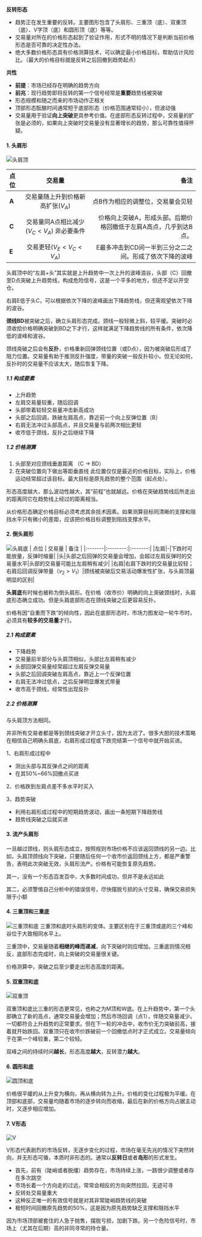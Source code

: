 **反转形态**
- 趋势正在发生重要的反转。主要图形包含了头肩形、三重顶（底）、双重顶（底）、V字顶（底）和圆形顶（底）等等。
- 交易量对所在的价格形态起到了验证作用，形式不明的情况下是判断当前价格形态是否可靠的决定性办法。
- 绝大多数价格形态具有价格测算技术，可以确定最小价格目标，帮助估计风险比。（最大的价格目标就是反转之后回撤到趋势起点）
  
**共性**
- **前提**：市场已经存在明确的趋势方向
- **前兆**：现行趋势即将反转的第一个信号经常是**重要**趋势线被突破
- 形态规模和随之而来的市场动作正相关
- 顶部形态酝酿时间通常短于底部形态（价格范围通常较小），但波动强
- 交易量用于验证**向上突破**更具参考价值。在底部形态反转过程中，交易量的扩张是必须的，如果向上突破时交易量没有显著增长的趋势，那么可靠性值得怀疑。

#### 1. 头肩形
![头肩顶](./img/reversal-pattern/head&shoulder.png)

| 点位 | 交易量 | 备注 |
|:-------|:--------:|-------:|
| **A** | 交易量随上升到价格新高扩张($V_A$)  | 点B作为相应的调整位，交易量会见轻 |
| **C**  | 交易量同A点相比减少($V_C < V_A$) 非必要条件    | 价格向上突破A，形成头部。后期价格回撤低于左肩A高点，几乎到达B点。   |
|**E**   |交易更轻($V_E < V_C < V_A$)|E最多冲击到CD间一半到三分之二之间。形成了依次下降的波峰|

头肩顶中的“左肩+头”其实就是上升趋势中一次上升的波峰浪谷，头部（C）回撤至D点突破上升趋势线，构成危险信号，这是一个平多的地方，但还不足以开空仓。

右肩E低于头C，可以根据依次下降的波峰画出下降趋势线，但还需观望依次下降的波谷。

**颈线BD**被突破之后，确立头肩形态完成。颈线一般轻微上斜，较平缓。突破时必须收拾价格明确突破到BD之下才行，这样就满足下降趋势线的所有条件，依次降低的波峰和波谷。

颈线突破之后会有**反扑**，价格重新回弹颈线位置（或D点），因为被突破后形成了阻力位置。交易量有助于推测反扑强度，带量的突破一般反扑较小。但无论如何，反扑时的交易量不应该太大，随后恢复下降。
##### 1.1 构成要素
- 上升趋势
- 左肩交易量较重，随后回调
- 头部带着较轻交易量冲击新高成功
- 头部之后回调，跌破左肩高点，靠近前一个向上反弹位置（B）
- 右肩无法冲过头部高点，并且交易量与前两次相比更轻
- 收市低于颈线，反扑之后继续下降
##### 1.2 价格测算
1. 头部至对应颈线垂直距离 （C -> BD）
2. 在突破位置向下做出等距垂直线
此位置仅仅是最近的价格目标，实际上，价格运动经常超过该目标。最大目标是原先趋势的整个范围（起点处）。

形态高度越大，那么波动性越大，其“前程”也就越远。价格在突破趋势线后所走出的距离同它在趋势线上经过的距离相当。

从价格形态确定价格目标必须考虑其余技术因素。如果测算目标同清晰的支撑和阻挡水平只有微小的差距，应该把价格目标调整到阻挡支撑水平。

#### 2. 倒头肩形
![头肩底](./img/reversal-pattern/head&shoulder-rev.png)
| 点位 | 交易量 | 备注 |
|:-------|:--------:|:-------:|
|左肩|-|下跌时可能放量，反弹时缩量|
|头|头部之后回弹的交易量会增加，会超过左肩反弹时的交易量水平|头部的交易量可能比左肩稍有减少|
|右肩|右肩下跌时的交易量比较轻；右肩后回调反弹带量（$v_2 > V_1$）|颈线被突破后交易活动爆发性扩张，与头肩顶最明显的区别|

**头肩底**有时候也被称为倒头肩形。在价格（收市价）明确的向上突破颈线时，头肩底形态确立成功。但是头肩底部形态在颈线突破之后更容易反扑。

价格有因“自重而下跌”的倾向性，因此在底部形态时，市场力图发动一轮牛市时，必须具有**较多的交易量**才行。
##### 2.1 构成要素
- 下降趋势
- 交易量前半部分与头肩顶相似，头部比左肩稍有减少
- 头部回弹交易量经常超过左肩反弹交易量
- 头部之后回调突破左肩高点，靠近上一个反弹位置
- 右肩无法冲过低点，之后反弹明显爆发式带量
- 收市高于颈线，经常性出现反扑

##### 2.2 价格测算
与头肩顶方法相同。

并非所有交易者都是等到颈线突破才开立头寸，因为太迟了。很多大胆的技术策略在相信自己明确头肩底，右肩形成过程或下跌完结第一个信号中就开始买进。

1、右肩形成过程中
- 测出头部与其反弹点之间的距离
- 在其50%~66%回撤点买进

2、价格跌到左肩点差不多水平时买入

3、趋势突破
- 利用右肩形成过程中的短期趋势波动，画出一条短期下降趋势线
- 趋势线突破之后就买进  

#### 3. 流产头肩形
一旦越过颈线，则头肩形态成立，按照规则市场价格不应该返回颈线的另一边。比如，头肩顶颈线向下突破，只要随后任何一个收市价返回颈线上方，都是严重警告，表明此次突破无效，头肩形流产。价格有可能恢复原先趋势。

其一，没有一个形态百发百中，大多数时间成功，但并不是永远如此

其二，必须警惕自己分析中的错误信号，尽快摆脱亏损的头寸交易，确保交易损失限于小额

#### 4. 三重顶和三重底
![三重顶和底](./img/reversal-pattern/3tops.png)
三重顶和底时头肩形的变体。主要区别在于三重顶或底的三个峰和谷位于大致相同水平上。

三重顶中，交易量随着**相继的峰而递减**，向下突破时则应增加。三重底则情况相反，底部形态完成时，向上突破的交易量很关键。

价格测算中，突破之后至少要走出形态高度的距离。

#### 5. 双重顶和底
![双重顶](./img/reversal-pattern/2tops.png)

双重顶和底比三重的形态更常见，也称之为M顶和W底。在上升趋势中，第一个头部确立了新的高点，通常交易量会增加；然后市场回调（点1），伴随交易量减少。一切都符合上升趋势的正常要求。但在下一轮的冲击中，收市价无力突破前高，接着就开始跌回。双重顶只在收市价跌破前一个回撤低点时才正式成立。交易量倾向于在第一个峰较重，第二个较轻。

双峰之间的持续时间**越长**，形态高度**越大**，反转潜力**越大**。

#### 6. 圆形和底
![圆顶和底](./img/reversal-pattern/circle.png)

价格很平缓的从上升变为横向，再从横向转为上升。价格的变化过程极为平缓。在顶部和底部，交易量均随着市场的逐步转向而收缩，最后在新的价格方向占据主动时，又逐步相应增加。

#### 7. V形态
![V](./img/reversal-pattern/V.png)

V形态代表剧烈的市场反转，无逐步变化的过程，市场在毫无先兆的情况下突然转向，并无形态可循，本质时非形态的。通常以**反转日**或者**岛形**的形式发生。
- 首先，前有（陡峭或者脱缰）趋势存在，市场持续上涨，一路很少调整或者存在多次跳空
- 市场长着一个方向走的过远，常常会相反的方向突然拉回，无迹可寻
- 反转处交易量重大
- 这种反正唯一的有效信号就是对其非常陡峭趋势线的突破
- 极短时间回撤原先趋势的50%，这是因为原先趋势缺乏支撑和阻挡水平

因为市场顶部被套住的人急于抛售，摆脱亏损，加剧下跌。另一个危险信号时，市场上（尤其在后期）高的非同寻常的持仓量。